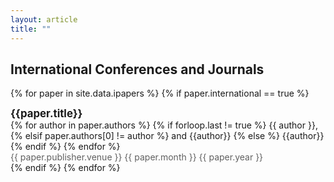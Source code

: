 ```yaml
---
layout: article
title: ""
---
```


## International Conferences and Journals


{% for paper in site.data.ipapers %}
    {% if paper.international == true %}
<div class="grid">
  <div class="cell cell--auto">
	  <div style="font-size: 1.2em; font-weight: bolder;">{{paper.title}}</div>
	  <div style="font-size: 1em;">
        {% for author in paper.authors %}
            {% if forloop.last != true %}
                {{ author }},
            {% elsif paper.authors[0] != author %}
                and {{author}}
            {% else %}
                {{author}}
            {% endif %}
        {% endfor %}
	  </div>
	  <div style="color: #606060; font-size: 1em;">
	{{ paper.publisher.venue }}
	<i class="far fa-calendar-alt fa-fw"></i> {{ paper.month }} {{ paper.year }}
	  </div>
  </div>
</div>

<div class="m-3"></div>
    {% endif %}
{% endfor %}


<!--
## Domestic Publications

-->
